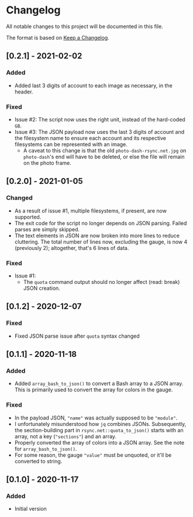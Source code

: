 # Changelog
All notable changes to this project will be documented in this file.

The format is based on [Keep a Changelog](https://keepachangelog.com/en/1.0.0/).

## [0.2.1] - 2021-02-02
### Added
- Added last 3 digits of account to each image as necessary, in the header.

### Fixed
- Issue #2: The script now uses the right unit, instead of the hard-coded `GB`.
- Issue #3: The JSON payload now uses the last 3 digits of account and the filesystem name to ensure each account and its respective filesystems can be represented with an image.
    - A caveat to this change is that the old `photo-dash-rsync.net.jpg` on `photo-dash`'s end will have to be deleted, or else the file will remain on the photo frame.

## [0.2.0] - 2021-01-05
### Changed
- As a result of issue #1, multiple filesystems, if present, are now supported.
- The exit code for the script no longer depends on JSON parsing. Failed parses are simply skipped.
- The text elements in JSON are now broken into more lines to reduce cluttering. The total number of lines now, excluding the gauge, is now 4 (previously 2); altogether, that's 6 lines of data.

### Fixed
- Issue #1:
    - The `quota` command output should no longer affect (read: break) JSON creation.

## [0.1.2] - 2020-12-07
### Fixed
- Fixed JSON parse issue after `quota` syntax changed

## [0.1.1] - 2020-11-18
### Added
- Added `array_bash_to_json()` to convert a Bash array to a JSON array. This is primarily used to convert the array for colors in the gauge.

### Fixed
- In the payload JSON, `"name"` was actually supposed to be `"module"`.
- I unfortunately misunderstood how `jq` combines JSONs. Subsequently, the section-building part in `rsync.net::quota_to_json()` starts with an array, not a key (`"sections"`) and an array.
- Properly converted the array of colors into a JSON array. See the note for `array_bash_to_json()`.
- For some reason, the gauge `"value"` must be unquoted, or it'll be converted to string.

## [0.1.0] - 2020-11-17
### Added
- Initial version
